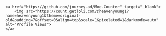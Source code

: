     <a href="https://github.com/journey-ad/Moe-Counter" target="_blank">
        <img src="https://count.getloli.com/@heavenyoung1?name=heavenyoung1&theme=original-old&padding=7&offset=0&align=top&scale=1&pixelated=1&darkmode=auto" alt="Profile Views">
    </a>
    
